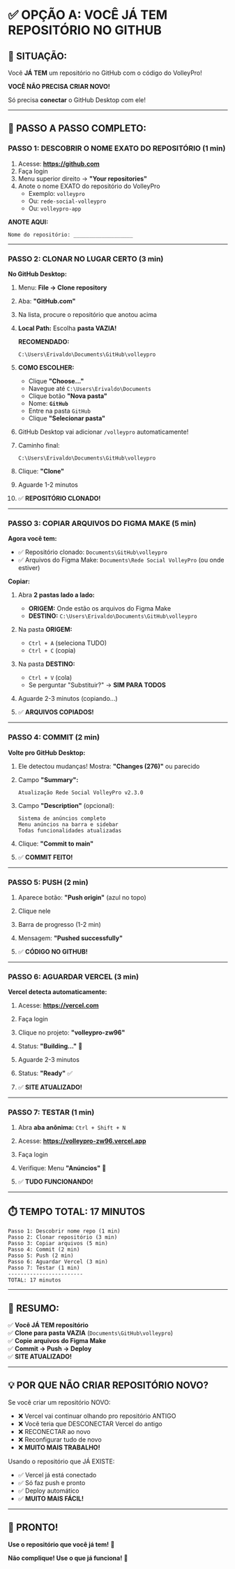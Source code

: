 # ✅ OPÇÃO A: VOCÊ JÁ TEM REPOSITÓRIO NO GITHUB

## 🎯 SITUAÇÃO:

Você **JÁ TEM** um repositório no GitHub com o código do VolleyPro!

**VOCÊ NÃO PRECISA CRIAR NOVO!**

Só precisa **conectar** o GitHub Desktop com ele!

---

## 🚀 PASSO A PASSO COMPLETO:

### PASSO 1: DESCOBRIR O NOME EXATO DO REPOSITÓRIO (1 min)

1. Acesse: **https://github.com**
2. Faça login
3. Menu superior direito → **"Your repositories"**
4. Anote o nome EXATO do repositório do VolleyPro
   - Exemplo: `volleypro`
   - Ou: `rede-social-volleypro`
   - Ou: `volleypro-app`

**ANOTE AQUI:**
```
Nome do repositório: ___________________
```

---

### PASSO 2: CLONAR NO LUGAR CERTO (3 min)

**No GitHub Desktop:**

1. Menu: **File → Clone repository**

2. Aba: **"GitHub.com"**

3. Na lista, procure o repositório que anotou acima

4. **Local Path:** Escolha **pasta VAZIA!**
   
   **RECOMENDADO:**
   ```
   C:\Users\Erivaldo\Documents\GitHub\volleypro
   ```

5. **COMO ESCOLHER:**
   - Clique **"Choose..."**
   - Navegue até `C:\Users\Erivaldo\Documents`
   - Clique botão **"Nova pasta"**
   - Nome: **`GitHub`**
   - Entre na pasta `GitHub`
   - Clique **"Selecionar pasta"**

6. GitHub Desktop vai adicionar `/volleypro` automaticamente!

7. Caminho final:
   ```
   C:\Users\Erivaldo\Documents\GitHub\volleypro
   ```

8. Clique: **"Clone"**

9. Aguarde 1-2 minutos

10. ✅ **REPOSITÓRIO CLONADO!**

---

### PASSO 3: COPIAR ARQUIVOS DO FIGMA MAKE (5 min)

**Agora você tem:**
- ✅ Repositório clonado: `Documents\GitHub\volleypro`
- ✅ Arquivos do Figma Make: `Documents\Rede Social VolleyPro` (ou onde estiver)

**Copiar:**

1. Abra **2 pastas lado a lado:**
   - **ORIGEM:** Onde estão os arquivos do Figma Make
   - **DESTINO:** `C:\Users\Erivaldo\Documents\GitHub\volleypro`

2. Na pasta **ORIGEM:**
   - `Ctrl + A` (seleciona TUDO)
   - `Ctrl + C` (copia)

3. Na pasta **DESTINO:**
   - `Ctrl + V` (cola)
   - Se perguntar "Substituir?" → **SIM PARA TODOS**

4. Aguarde 2-3 minutos (copiando...)

5. ✅ **ARQUIVOS COPIADOS!**

---

### PASSO 4: COMMIT (2 min)

**Volte pro GitHub Desktop:**

1. Ele detectou mudanças! Mostra: **"Changes (276)"** ou parecido

2. Campo **"Summary":**
   ```
   Atualização Rede Social VolleyPro v2.3.0
   ```

3. Campo **"Description"** (opcional):
   ```
   Sistema de anúncios completo
   Menu anúncios na barra e sidebar
   Todas funcionalidades atualizadas
   ```

4. Clique: **"Commit to main"**

5. ✅ **COMMIT FEITO!**

---

### PASSO 5: PUSH (2 min)

1. Aparece botão: **"Push origin"** (azul no topo)

2. Clique nele

3. Barra de progresso (1-2 min)

4. Mensagem: **"Pushed successfully"**

5. ✅ **CÓDIGO NO GITHUB!**

---

### PASSO 6: AGUARDAR VERCEL (3 min)

**Vercel detecta automaticamente:**

1. Acesse: **https://vercel.com**

2. Faça login

3. Clique no projeto: **"volleypro-zw96"**

4. Status: **"Building..."** 🔄

5. Aguarde 2-3 minutos

6. Status: **"Ready"** ✅

7. ✅ **SITE ATUALIZADO!**

---

### PASSO 7: TESTAR (1 min)

1. Abra **aba anônima:** `Ctrl + Shift + N`

2. Acesse: **https://volleypro-zw96.vercel.app**

3. Faça login

4. Verifique: Menu **"Anúncios"** 📣

5. ✅ **TUDO FUNCIONANDO!**

---

## ⏱️ TEMPO TOTAL: 17 MINUTOS

```
Passo 1: Descobrir nome repo (1 min)
Passo 2: Clonar repositório (3 min)
Passo 3: Copiar arquivos (5 min)
Passo 4: Commit (2 min)
Passo 5: Push (2 min)
Passo 6: Aguardar Vercel (3 min)
Passo 7: Testar (1 min)
------------------------
TOTAL: 17 minutos
```

---

## 🎯 RESUMO:

✅ **Você JÁ TEM repositório**  
✅ **Clone para pasta VAZIA** (`Documents\GitHub\volleypro`)  
✅ **Copie arquivos do Figma Make**  
✅ **Commit → Push → Deploy**  
✅ **SITE ATUALIZADO!**

---

## 💡 POR QUE NÃO CRIAR REPOSITÓRIO NOVO?

Se você criar um repositório NOVO:
- ❌ Vercel vai continuar olhando pro repositório ANTIGO
- ❌ Você teria que DESCONECTAR Vercel do antigo
- ❌ RECONECTAR ao novo
- ❌ Reconfigurar tudo de novo
- ❌ **MUITO MAIS TRABALHO!**

Usando o repositório que JÁ EXISTE:
- ✅ Vercel já está conectado
- ✅ Só faz push e pronto
- ✅ Deploy automático
- ✅ **MUITO MAIS FÁCIL!**

---

## 🎊 PRONTO!

**Use o repositório que você já tem!** 💪

**Não complique! Use o que já funciona!** 🎯
